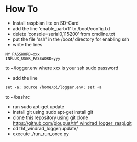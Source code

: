 # How To
- Install raspbian lite on SD-Card
- add the line 'enable_uart=1' to /boot/config.txt
- delete 'console=serial0,115200' from cmdline.txt
- put the file 'ssh' in the /boot/ directory for enabling ssh
- write the lines
```
MY_PASSWORD=xxx
INFLUX_USER_PASSWORD=yyy
```

to ~/logger.env where xxx is your ssh sudo password

- add the line 
```
set -a; source /home/pi/logger.env; set +a
```

to ~/bashrc

- run sudo apt-get update
- install git using sudo apt-get install git
- clone this repository using git clone https://github.com/pioupus/thf_windrad_logger_raspi.git
- cd thf_windrad_logger/update/
- execute ./run_run_once.py
